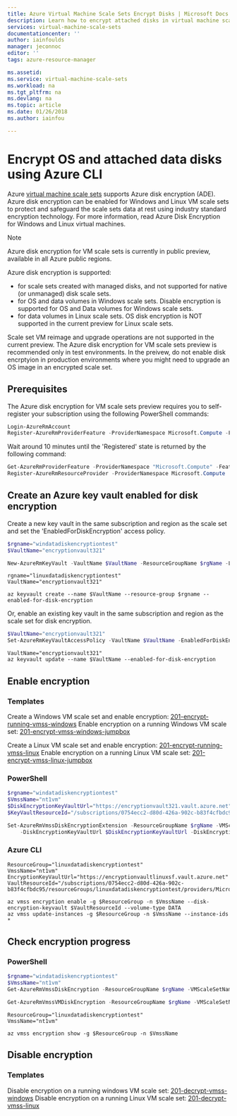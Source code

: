 ```yaml
---
title: Azure Virtual Machine Scale Sets Encrypt Disks | Microsoft Docs
description: Learn how to encrypt attached disks in virtual machine scale sets using Azure CLI.
services: virtual-machine-scale-sets
documentationcenter: ''
author: iainfoulds
manager: jeconnoc
editor: ''
tags: azure-resource-manager

ms.assetid: 
ms.service: virtual-machine-scale-sets
ms.workload: na
ms.tgt_pltfrm: na
ms.devlang: na
ms.topic: article
ms.date: 01/26/2018
ms.author: iainfou

---
```

# Encrypt OS and attached data disks using Azure CLI
Azure [virtual machine scale sets](/azure/virtual-machine-scale-sets/) supports Azure disk encryption (ADE).  Azure disk encryption can be enabled for Windows and Linux VM scale sets to protect and safeguard the scale sets data at rest using industry standard encryption technology. For more information, read Azure Disk Encryption for Windows and Linux virtual machines.

> [!NOTE]
>  Azure disk encryption for VM scale sets is currently in public preview, available in all Azure public regions.

Azure disk encryption is supported:
- for scale sets created with managed disks, and not supported for native (or unmanaged) disk scale sets.
- for OS and data volumes in Windows scale sets. Disable encryption is supported for OS and Data volumes for Windows scale sets.
- for data volumes in Linux scale sets. OS disk encryption is NOT supported in the current preview for Linux scale sets.

Scale set VM reimage and upgrade operations are not supported in the current preview. The Azure disk encryption for VM scale sets preview is recommended only in test environments. In the preivew, do not enable disk encrptyion in production environments where you might need to upgrade an OS image in an encrypted scale set.

## Prerequisites
The Azure disk encryption for VM scale sets preview requires you to self-register your subscription using the following PowerShell commands: 

```powershell
Login-AzureRmAccount
Register-AzureRmProviderFeature -ProviderNamespace Microsoft.Compute -FeatureName "UnifiedDiskEncryption"
```

Wait around 10 minutes until the 'Registered' state is returned by the following command: 

```powershell
Get-AzureRmProviderFeature -ProviderNamespace "Microsoft.Compute" -FeatureName "UnifiedDiskEncryption"
Register-AzureRmResourceProvider -ProviderNamespace Microsoft.Compute
```

## Create an Azure key vault enabled for disk encryption
Create a new key vault in the same subscription and region as the scale set and set the 'EnabledForDiskEncryption' access policy.

```powershell
$rgname="windatadiskencryptiontest"
$VaultName="encryptionvault321"

New-AzureRmKeyVault -VaultName $VaultName -ResourceGroupName $rgName -Location southcentralus -EnabledForDiskEncryption
``` 

```azurecli
rgname="linuxdatadiskencryptiontest"
VaultName="encryptionvault321"

az keyvault create --name $VaultName --resource-group $rgname --enabled-for-disk-encryption
```

Or, enable an existing key vault in the same subscription and region as the scale set for disk encryption.

```powershell
$VaultName="encryptionvault321"
Set-AzureRmKeyVaultAccessPolicy -VaultName $VaultName -EnabledForDiskEncryption
```

```azurecli
VaultName="encryptionvault321"
az keyvault update --name $VaultName --enabled-for-disk-encryption
```

## Enable encryption

### Templates
Create a Windows VM scale set and enable encryption: [201-encrypt-running-vmss-windows](https://github.com/Azure/azure-quickstart-templates/tree/master/201-encrypt-running-vmss-windows)
Enable encryption on a running Windows VM scale set: [201-encrypt-vmss-windows-jumpbox](https://github.com/Azure/azure-quickstart-templates/tree/master/201-encrypt-vmss-windows-jumpbox)

Create a Linux VM scale set and enable encryption: [201-encrypt-running-vmss-linux](https://github.com/Azure/azure-quickstart-templates/tree/master/201-encrypt-running-vmss-linux)
Enable encryption on a running Linux VM scale set: [201-encrypt-vmss-linux-jumpbox](https://github.com/Azure/azure-quickstart-templates/tree/master/201-encrypt-vmss-linux-jumpbox)

### PowerShell

```powershell
$rgname="windatadiskencryptiontest"
$VmssName="nt1vm"
$DiskEncryptionKeyVaultUrl="https://encryptionvault321.vault.azure.net"
$KeyVaultResourceId="/subscriptions/0754ecc2-d80d-426a-902c-b83f4cfbdc95/resourceGroups/windatadiskencryptiontest/providers/Microsoft.KeyVault/vaults/encryptionvault321"

Set-AzureRmVmssDiskEncryptionExtension -ResourceGroupName $rgName -VMScaleSetName $VmssName `
    -DiskEncryptionKeyVaultUrl $DiskEncryptionKeyVaultUrl -DiskEncryptionKeyVaultId $KeyVaultResourceId –VolumeType Data
```

### Azure CLI
```azurecli
ResourceGroup="linuxdatadiskencryptiontest"
VmssName="nt1vm"
EncryptionKeyVaultUrl="https://encryptionvaultlinuxsf.vault.azure.net"
VaultResourceId="/subscriptions/0754ecc2-d80d-426a-902c-b83f4cfbdc95/resourceGroups/linuxdatadiskencryptiontest/providers/Microsoft.KeyVault/vaults/encryptionvaultlinuxsf"

az vmss encryption enable -g $ResourceGroup -n $VmssName --disk-encryption-keyvault $VaultResourceId --volume-type DATA
az vmss update-instances -g $ResourceGroup -n $VmssName --instance-ids *
```

## Check encryption progress

### PowerShell

```powershell
$rgname="windatadiskencryptiontest"
$VmssName="nt1vm"
Get-AzureRmVmssDiskEncryption -ResourceGroupName $rgName -VMScaleSetName $VmssName

Get-AzureRmVmssVMDiskEncryption -ResourceGroupName $rgName -VMScaleSetName $VmssName -InstanceId "4"
```

```azurecli
ResourceGroup="linuxdatadiskencryptiontest"
VmssName="nt1vm"

az vmss encryption show -g $ResourceGroup -n $VmssName
```

## Disable encryption

### Templates
Disable encryption on a running windows VM scale set: [201-decrypt-vmss-windows](https://github.com/Azure/azure-quickstart-templates/tree/master/201-decrypt-vmss-windows)
Disable encryption on a running Linux VM scale set: [201-decrypt-vmss-linux](https://github.com/Azure/azure-quickstart-templates/tree/master/201-decrypt-vmss-linux)
